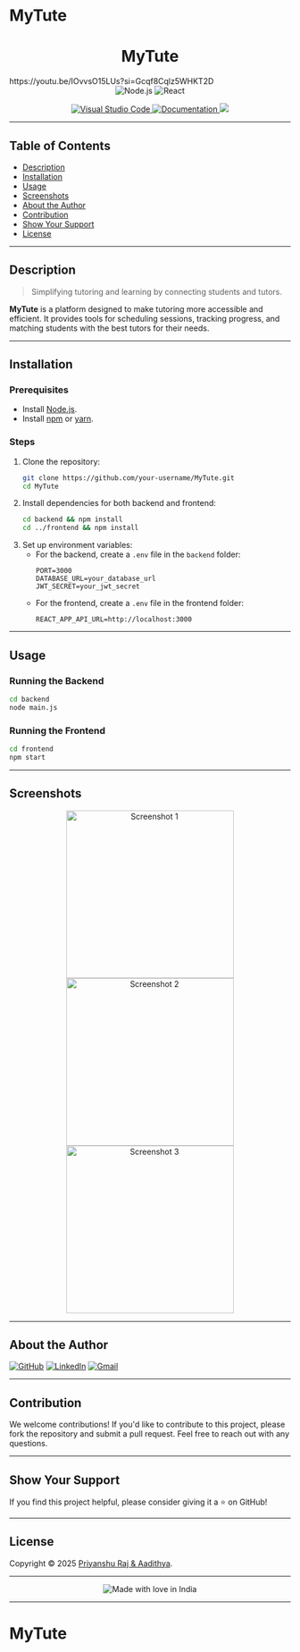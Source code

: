# MyTute

<h1 align="center">MyTute</h1>
https://youtu.be/IOvvsO15LUs?si=Gcqf8Cqlz5WHKT2D
<div align="center">
  <a>
    <img src="https://img.shields.io/badge/Node.js-%23339933.svg?style=for-the-badge&logo=node.js&logoColor=white" alt="Node.js" />
  </a>
  <a>
    <img src="https://img.shields.io/badge/React-%2361DAFB.svg?style=for-the-badge&logo=react&logoColor=white" alt="React" />
  </a>
</div>

<p align="center">
  <a href="https://code.visualstudio.com/">
    <img alt="Visual Studio Code" src="https://img.shields.io/badge/Visual%20Studio%20Code-0078d7.svg" />
  </a>
  <a href="https://github.com/your-username/MyTute" target="_blank">
    <img alt="Documentation" src="https://img.shields.io/badge/documentation-yes-brightgreen.svg" />
  </a>
  <a href="https://github.com/your-username/MyTute/blob/master/LICENSE">
    <img src="https://img.shields.io/badge/License-MIT-brightgreen.svg" />
  </a>
</p>

---

## Table of Contents
- [Description](#description)
- [Installation](#installation)
- [Usage](#usage)
- [Screenshots](#screenshots)
- [About the Author](#about-the-author)
- [Contribution](#contribution)
- [Show Your Support](#show-your-support)
- [License](#license)

---

## Description
> Simplifying tutoring and learning by connecting students and tutors.

**MyTute** is a platform designed to make tutoring more accessible and efficient. It provides tools for scheduling sessions, tracking progress, and matching students with the best tutors for their needs.

---

## Installation
### Prerequisites
- Install [Node.js](https://nodejs.org/).
- Install [npm](https://www.npmjs.com/) or [yarn](https://yarnpkg.com/).

### Steps
1. Clone the repository:
   ```sh
   git clone https://github.com/your-username/MyTute.git
   cd MyTute
   ```
2. Install dependencies for both backend and frontend:
   ```sh
   cd backend && npm install
   cd ../frontend && npm install
   ```
3. Set up environment variables:
   - For the backend, create a `.env` file in the `backend` folder:
     ```plaintext
     PORT=3000
     DATABASE_URL=your_database_url
     JWT_SECRET=your_jwt_secret
     ```
   - For the frontend, create a `.env` file in the frontend folder:
     ```plaintext
     REACT_APP_API_URL=http://localhost:3000
     ```

---

## Usage
### Running the Backend
```sh
cd backend
node main.js
```

### Running the Frontend
```sh
cd frontend
npm start
```

---

## Screenshots
<div align="center">
  <img src="https://via.placeholder.com/300x200.png?text=Screenshot+1" alt="Screenshot 1" width="300" />
  <img src="https://via.placeholder.com/300x200.png?text=Screenshot+2" alt="Screenshot 2" width="300" />
  <img src="https://via.placeholder.com/300x200.png?text=Screenshot+3" alt="Screenshot 3" width="300" />
</div>

---

## About the Author
[![GitHub](https://img.shields.io/badge/github-%23121011.svg?style=for-the-badge&logo=github&logoColor=white)](https://github.com/priyanshuraj27)
[![LinkedIn](https://img.shields.io/badge/linkedin-%230077B5.svg?style=for-the-badge&logo=linkedin&logoColor=white)](https://www.linkedin.com/in/priyanshu-raj-iiitn)
[![Gmail](https://img.shields.io/badge/Gmail-D14836?style=for-the-badge&logo=gmail&logoColor=white)](mailto:your-priyanshuuno125@gmail.com)

---

## Contribution
We welcome contributions! If you'd like to contribute to this project, please fork the repository and submit a pull request. Feel free to reach out with any questions.

---

## Show Your Support
If you find this project helpful, please consider giving it a ⭐️ on GitHub!

---

## License
Copyright © 2025 [Priyanshu Raj & Aadithya](https://github.com/priyanshuraj27).<br />
<!-- This project is [MIT](https://github.com/priyanshuraj27/MyTute/blob/master/LICENSE) licensed. -->

---

<div align="center">
  <img src="https://madewithlove.now.sh/in?heart=true&colorA=%23505050&colorB=%235032b4&template=for-the-badge&text=India" alt="Made with love in India" />
</div>

---
# MyTute
